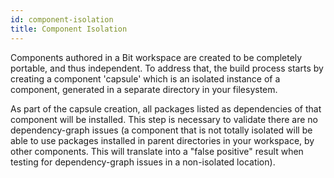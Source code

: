 ```yaml
---
id: component-isolation
title: Component Isolation
---
```


Components authored in a Bit workspace are created to be completely portable, and thus independent. 
To address that, the build process starts by creating a component 'capsule' which is an isolated instance of a component, generated in a separate directory in your filesystem.

As part of the capsule creation, all packages listed as dependencies of that component will be installed.
This step is necessary to validate there are no dependency-graph issues (a component that is not totally isolated will be able to use packages installed in parent directories in your workspace, by other components.
This will translate into a "false positive" result when testing for dependency-graph issues in a non-isolated location).
